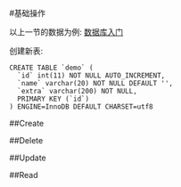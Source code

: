 #基础操作

以上一节的数据为例: [数据库入门](shu_ju_ku_ru_men.md)

创建新表: 

```
CREATE TABLE `demo` (
  `id` int(11) NOT NULL AUTO_INCREMENT,
  `name` varchar(20) NOT NULL DEFAULT '',
  `extra` varchar(200) NOT NULL,
  PRIMARY KEY (`id`)
) ENGINE=InnoDB DEFAULT CHARSET=utf8
```

##Create



##Delete

##Update

##Read
